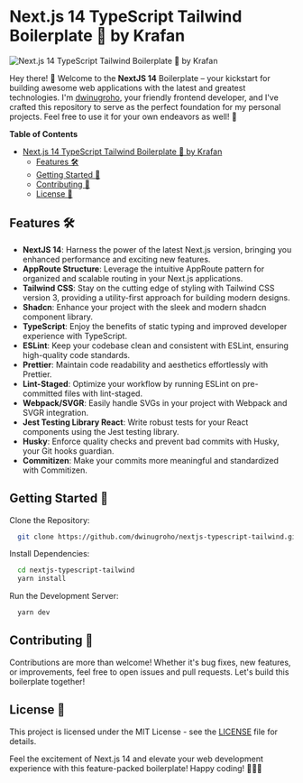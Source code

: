 # Next.js 14 TypeScript Tailwind Boilerplate 🚀 by Krafan

![Next.js 14 TypeScript Tailwind Boilerplate 🚀 by Krafan](https://og.krafan.com/api?title=Next.js+14+TypeScript+Tailwind+Boilerplate+%F0%9F%9A%80+by+Krafan&information=nextjs-boilerplate.krafan.com)

Hey there! 👋 Welcome to the **NextJS 14** Boilerplate – your kickstart for building awesome web applications with the latest and greatest technologies. I'm [dwinugroho](https://github.com/dwinugroho), your friendly frontend developer, and I've crafted this repository to serve as the perfect foundation for my personal projects. Feel free to use it for your own endeavors as well! 🌟

**Table of Contents**

- [Next.js 14 TypeScript Tailwind Boilerplate 🚀 by Krafan](#nextjs-14-typescript-tailwind-boilerplate--by-krafan)
  - [Features 🛠️](#features-️)
  - [Getting Started 🚀](#getting-started-)
  - [Contributing 🤝](#contributing-)
  - [License 📄](#license-)

## Features 🛠️

- **NextJS 14**: Harness the power of the latest Next.js version, bringing you enhanced performance and exciting new features.
- **AppRoute Structure**: Leverage the intuitive AppRoute pattern for organized and scalable routing in your Next.js applications.
- **Tailwind CSS**: Stay on the cutting edge of styling with Tailwind CSS version 3, providing a utility-first approach for building modern designs.
- **Shadcn**: Enhance your project with the sleek and modern shadcn component library.
- **TypeScript**: Enjoy the benefits of static typing and improved developer experience with TypeScript.
- **ESLint**: Keep your codebase clean and consistent with ESLint, ensuring high-quality code standards.
- **Prettier**: Maintain code readability and aesthetics effortlessly with Prettier.
- **Lint-Staged**: Optimize your workflow by running ESLint on pre-committed files with lint-staged.
- **Webpack/SVGR**: Easily handle SVGs in your project with Webpack and SVGR integration.
- **Jest Testing Library React**: Write robust tests for your React components using the Jest testing library.
- **Husky**: Enforce quality checks and prevent bad commits with Husky, your Git hooks guardian.
- **Commitizen**: Make your commits more meaningful and standardized with Commitizen.

## Getting Started 🚀

Clone the Repository:

```bash
  git clone https://github.com/dwinugroho/nextjs-typescript-tailwind.git
```

Install Dependencies:

```bash
  cd nextjs-typescript-tailwind
  yarn install
```

Run the Development Server:

```bash
  yarn dev
```

## Contributing 🤝

Contributions are more than welcome! Whether it's bug fixes, new features, or improvements, feel free to open issues and pull requests. Let's build this boilerplate together!

## License 📄

This project is licensed under the MIT License - see the [LICENSE](LICENSE) file for details.

Feel the excitement of Next.js 14 and elevate your web development experience with this feature-packed boilerplate! Happy coding! 🚀✨🎉
